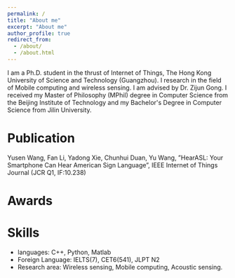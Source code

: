 ```yaml
---
permalink: /
title: "About me"
excerpt: "About me"
author_profile: true
redirect_from: 
  - /about/
  - /about.html
---
```


I am a Ph.D. student in the thrust of Internet of Things, The Hong Kong University of Science and Technology (Guangzhou). I research in the field of Mobile computing and wireless sensing. I am advised by Dr. Zijun Gong. I received my Master of Philosophy (MPhil) degree in Computer Science from the Beijing Institute of Technology and my Bachelor's Degree in Computer Science from Jilin University.

# Publication

Yusen Wang, Fan Li, Yadong Xie, Chunhui Duan, Yu Wang, ”HearASL: Your Smartphone Can Hear American
Sign Language”, IEEE Internet of Things Journal (JCR Q1, IF:10.238)


# Awards

# Skills
* languages: C++, Python, Matlab
* Foreign Language: IELTS(7), CET6(541), JLPT N2
* Research area: Wireless sensing, Mobile computing, Acoustic sensing.
